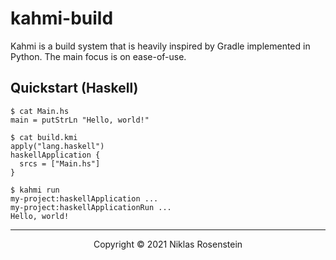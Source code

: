 # kahmi-build

Kahmi is a build system that is heavily inspired by Gradle implemented in Python. The main focus
is on ease-of-use.

## Quickstart (Haskell)

```
$ cat Main.hs
main = putStrLn "Hello, world!"

$ cat build.kmi
apply("lang.haskell")
haskellApplication {
  srcs = ["Main.hs"]
}

$ kahmi run
my-project:haskellApplication ...
my-project:haskellApplicationRun ...
Hello, world!
```

---

<p align="center">Copyright &copy; 2021 Niklas Rosenstein</p>
